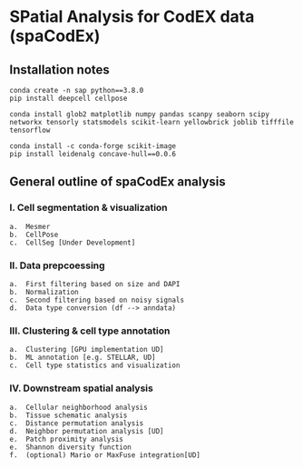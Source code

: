 # SPatial Analysis for CodEX data (spaCodEx)

## Installation notes
```
conda create -n sap python==3.8.0
pip install deepcell cellpose

conda install glob2 matplotlib numpy pandas scanpy seaborn scipy networkx tensorly statsmodels scikit-learn yellowbrick joblib tifffile tensorflow

conda install -c conda-forge scikit-image
pip install leidenalg concave-hull==0.0.6
```

## General outline of spaCodEx analysis

### I.	Cell segmentation & visualization
	a.	Mesmer
	b.	CellPose
	c.	CellSeg [Under Development]
### II.	Data prepcoessing 
	a.  First filtering based on size and DAPI 	
	b.	Normalization
	c.	Second filtering based on noisy signals
	d.	Data type conversion (df --> anndata)
### III.	Clustering & cell type annotation
	a.	Clustering [GPU implementation UD]
	b.	ML annotation [e.g. STELLAR, UD]
	c.	Cell type statistics and visualization
### IV.	Downstream spatial analysis
	a.	Cellular neighborhood analysis
	b.	Tissue schematic analysis 
	c.	Distance permutation analysis
	d.	Neighbor permutation analysis [UD]
	e.	Patch proximity analysis
	e.	Shannon diversity function
	f.	(optional) Mario or MaxFuse integration[UD]


